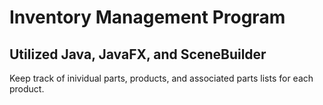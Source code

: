 # Inventory Management Program
## Utilized Java, JavaFX, and SceneBuilder
Keep track of inividual parts, products, and associated parts lists for each product.
